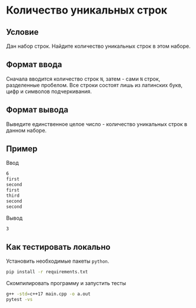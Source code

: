 # Количество уникальных строк

## Условие

Дан набор строк. Найдите количество уникальных строк в этом наборе.

## Формат ввода

Сначала вводится количество строк `N`, затем - сами `N` строк, разделенные пробелом. Все строки состоят лишь из латинских букв, цифр и символов подчеркивания.

## Формат вывода

Выведите единственное целое число - количество уникальных строк в данном наборе.

## Пример

Ввод

```bash
6
first
second
first
third
second
second
```

Вывод

```bash
3
```

## Как тестировать локально

Установить необходимые пакеты `python`.

```bash
pip install -r requirements.txt
```

Скомпилировать программу и запустить тесты

```bash
g++ -std=c++17 main.cpp -o a.out
pytest -vs
```

